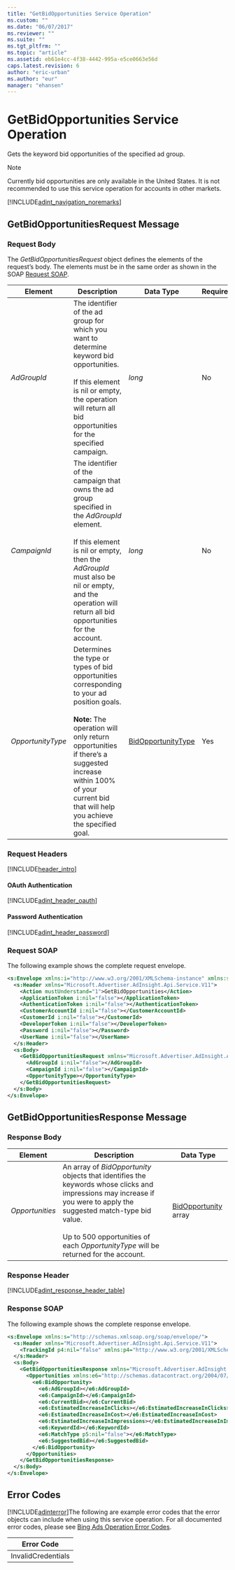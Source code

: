 ```yaml
---
title: "GetBidOpportunities Service Operation"
ms.custom: ""
ms.date: "06/07/2017"
ms.reviewer: ""
ms.suite: ""
ms.tgt_pltfrm: ""
ms.topic: "article"
ms.assetid: eb61e4cc-4f38-4442-995a-e5ce0663e56d
caps.latest.revision: 6
author: "eric-urban"
ms.author: "eur"
manager: "ehansen"
---
```

# GetBidOpportunities Service Operation
Gets the keyword bid opportunities of the specified ad group.

> [!NOTE]
> Currently bid opportunities are only available in the United States. It is not recommended to use this service operation for accounts in other markets.

[!INCLUDE[adint_navigation_noremarks](../adinsight-api/includes/adint-navigation-noremarks.md)]

## <a name="request"></a>GetBidOpportunitiesRequest Message

### Request Body
The *GetBidOpportunitiesRequest* object defines the elements of the request’s body. The elements must be in the same order as shown in the SOAP [Request SOAP](#request_soap).

|Element|Description|Data Type|Required|
|-----------|---------------|-------------|------------|
|*AdGroupId*|The identifier of the ad group for which you want to determine keyword bid opportunities.<br /><br />If this element is nil or empty, the operation will return all bid opportunities for the specified campaign.|*long*|No|
|*CampaignId*|The identifier of the campaign that owns the ad group specified in the *AdGroupId* element.<br /><br />If this element is nil or empty, then the *AdGroupId* must also be nil or empty, and the operation will return all bid opportunities for the account.|*long*|No|
|*OpportunityType*|Determines the type or types of bid opportunities corresponding to your ad position goals.<br /><br />**Note:** The operation will only return opportunities if there’s a suggested increase within 100% of your current bid that will help you achieve the specified goal.|[BidOpportunityType](../adinsight-api/bidopportunitytype-value-set.md)|Yes|

### Request Headers
[!INCLUDE[header_intro](../adinsight-api/includes/header-intro.md)]
#### OAuth Authentication
[!INCLUDE[adint_header_oauth](../adinsight-api/includes/adint-header-oauth.md)]
#### Password Authentication
[!INCLUDE[adint_header_password](../adinsight-api/includes/adint-header-password.md)]
### <a name="request_soap"></a>Request SOAP
The following example shows the complete request envelope.

```xml
<s:Envelope xmlns:i="http://www.w3.org/2001/XMLSchema-instance" xmlns:s="http://schemas.xmlsoap.org/soap/envelope/">
  <s:Header xmlns="Microsoft.Advertiser.AdInsight.Api.Service.V11">
    <Action mustUnderstand="1">GetBidOpportunities</Action>
    <ApplicationToken i:nil="false"></ApplicationToken>
    <AuthenticationToken i:nil="false"></AuthenticationToken>
    <CustomerAccountId i:nil="false"></CustomerAccountId>
    <CustomerId i:nil="false"></CustomerId>
    <DeveloperToken i:nil="false"></DeveloperToken>
    <Password i:nil="false"></Password>
    <UserName i:nil="false"></UserName>
  </s:Header>
  <s:Body>
    <GetBidOpportunitiesRequest xmlns="Microsoft.Advertiser.AdInsight.Api.Service.V11">
      <AdGroupId i:nil="false"></AdGroupId>
      <CampaignId i:nil="false"></CampaignId>
      <OpportunityType></OpportunityType>
    </GetBidOpportunitiesRequest>
  </s:Body>
</s:Envelope>
```

## <a name="response"></a>GetBidOpportunitiesResponse Message

### <a name="Body_Elements"></a>Response Body

|Element|Description|Data Type|
|-----------|---------------|-------------|
|*Opportunities*|An array of *BidOpportunity* objects that identifies the keywords whose clicks and impressions may increase if you were to apply the suggested match-type bid value.<br /><br />Up to 500 opportunities of each *OpportunityType* will be returned for the account.|[BidOpportunity](../adinsight-api/bidopportunity-data-object.md) array|

### <a name="Header_Elements"></a>Response Header
[!INCLUDE[adint_response_header_table](../adinsight-api/includes/adint-response-header-table.md)]
### Response SOAP
The following example shows the complete response envelope.

```xml
<s:Envelope xmlns:s="http://schemas.xmlsoap.org/soap/envelope/">
  <s:Header xmlns="Microsoft.Advertiser.AdInsight.Api.Service.V11">
    <TrackingId p4:nil="false" xmlns:p4="http://www.w3.org/2001/XMLSchema-instance"></TrackingId>
  </s:Header>
  <s:Body>
    <GetBidOpportunitiesResponse xmlns="Microsoft.Advertiser.AdInsight.Api.Service.V11">
      <Opportunities xmlns:e6="http://schemas.datacontract.org/2004/07/Microsoft.BingAds.Advertiser.AdInsight.Api.DataContract.V11.Entity" p5:nil="false" xmlns:p5="http://www.w3.org/2001/XMLSchema-instance">
        <e6:BidOpportunity>
          <e6:AdGroupId></e6:AdGroupId>
          <e6:CampaignId></e6:CampaignId>
          <e6:CurrentBid></e6:CurrentBid>
          <e6:EstimatedIncreaseInClicks></e6:EstimatedIncreaseInClicks>
          <e6:EstimatedIncreaseInCost></e6:EstimatedIncreaseInCost>
          <e6:EstimatedIncreaseInImpressions></e6:EstimatedIncreaseInImpressions>
          <e6:KeywordId></e6:KeywordId>
          <e6:MatchType p5:nil="false"></e6:MatchType>
          <e6:SuggestedBid></e6:SuggestedBid>
        </e6:BidOpportunity>
      </Opportunities>
    </GetBidOpportunitiesResponse>
  </s:Body>
</s:Envelope>
```

## <a name="errors"></a>Error Codes
[!INCLUDE[adinterror](../adinsight-api/includes/adinterror.md)]The following are example  error codes that the error objects can include when using this service operation. For all documented error codes, please see [Bing Ads Operation Error Codes](http://go.microsoft.com/fwlink/?LinkId=511884).

|Error Code|
|--------------|
|InvalidCredentials|
